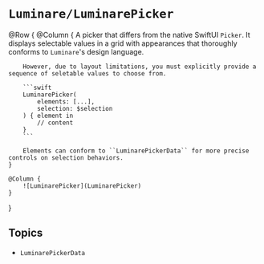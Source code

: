 # ``Luminare/LuminarePicker``

@Row {
    @Column {
        A picker that differs from the native SwiftUI `Picker`.
        It displays selectable values in a grid with appearances that thoroughly conforms to ``Luminare``'s design language.
        
        However, due to layout limitations, you must explicitly provide a sequence of seletable values to choose from.
        
        ```swift
        LuminarePicker(
            elements: [...],
            selection: $selection
        ) { element in
            // content
        }
        ```
        
        Elements can conform to ``LuminarePickerData`` for more precise controls on selection behaviors.
    }
    
    @Column {
        ![LuminarePicker](LuminarePicker)
    }
}

## Topics

- ``LuminarePickerData``
